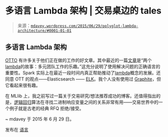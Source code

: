 <!--yml

分类：未分类

日期：2024-05-18 05:41:12

-->

# 多语言 Lambda 架构 | 交易桌边的 tales

> 来源：[`mdavey.wordpress.com/2015/06/29/polyglot-lambda-architecture/#0001-01-01`](https://mdavey.wordpress.com/2015/06/29/polyglot-lambda-architecture/#0001-01-01)

## 多语言 Lambda 架构

[OTTO](http://dev.otto.de/) 有许多关于他们正在做的工作的好文章。其中最近的一篇[文章](http://dev.otto.de/2015/06/23/a-tale-of-two-lambdas-2/)是“两个[lambda](http://www.slideshare.net/helenaedelson/lambda-architecture-with-spark-spark-streaming-kafka-cassandra-akka-and-scala)的故事：多元团队工作的乐趣。”这充分说明了使用解决问题的正确语言的重要性。Spark 实际上在最近一段时间内真正帮助推动了[lambda](http://blog.cloudera.com/blog/2014/08/building-lambda-architecture-with-spark-streaming/)概念的发展。还同意 OTT 的观点——Elasticsearch —— [ELK](https://www.elastic.co/products)。我个人没有使用过 [Graphite](http://graphite.wikidot.com/screen-shots)，但它看起来很有趣。

在 MLlib 上，我之前写过一篇关于交易研究/想法推荐成功的博客。还值得指出的是，[逻辑回归](https://spark.apache.org/docs/latest/mllib-linear-methods.html#logistic-regression)算法在寻找二进制响应变量之间的关系非常有用——交易世界中的一个例子就是古老的经典 RFQ 拒绝/接受。

~ mdavey 于 2015 年 6 月 29 日。

发布在 [语言](https://mdavey.wordpress.com/category/languages/)
